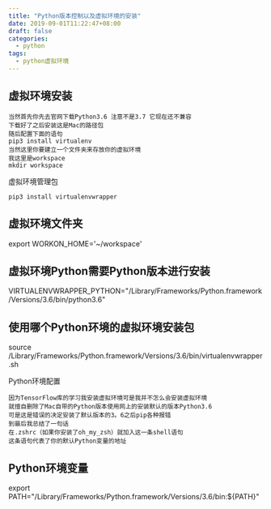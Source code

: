```yaml
---
title: "Python版本控制以及虚拟环境的安装"
date: 2019-09-01T11:22:47+08:00
draft: false
categories:
  - python
tags:
  - python虚拟环境
---
```

<!--more-->
## 虚拟环境安装

    当然首先你先去官网下载Python3.6 注意不是3.7 它现在还不兼容
    下载好了之后安装这是Mac的路径包
    随后配置下面的语句
    pip3 install virtualenv
    当然这里你要建立一个文件夹来存放你的虚拟环境
    我这里是workspace
    mkdir workspace

虚拟环境管理包

    pip3 install virtualenvwrapper

## 虚拟环境文件夹

export WORKON_HOME='~/workspace'

## 虚拟环境Python需要Python版本进行安装

VIRTUALENVWRAPPER_PYTHON="/Library/Frameworks/Python.framework/Versions/3.6/bin/python3.6"

## 使用哪个Python环境的虚拟环境安装包

source  /Library/Frameworks/Python.framework/Versions/3.6/bin/virtualenvwrapper.sh

Python环境配置

    因为TensorFlow库的学习我安装虚拟环境可是我并不怎么会安装虚拟环境
    就擅自删除了Mac自带的Python版本使用网上的安装默认的版本Python3.6
    可是这是错误的决定安装了默认版本的3。6之后pip各种报错
    到最后我总结了一句话
    在.zshrc（如果你安装了oh_my_zsh）就加入这一条shell语句
    这条语句代表了你的默认Python变量的地址
## Python环境变量

export PATH="/Library/Frameworks/Python.framework/Versions/3.6/bin:${PATH}"